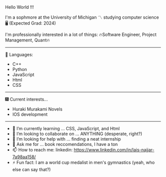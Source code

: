 Hello World !!! 

I'm a sophmore at the University of Michigan 〽️ studying computer science🖥️ (Expected Grad: 2024)

I'm professionally interested in a lot of things:
🔥Software Engineer, Project Management, Quant🔥

-------------------------------------------------------------------------------------------------------------------------------------------
🥅 Languages:
- C++
- Python
- JavaScript
- Html
- CSS
-------------------------------------------------------------------------------------------------------------------------------------------
🎆 Current interests...
- Huraki Murakami Novels 
- IOS development
-------------------------------------------------------------------------------------------------------------------------------------------
- 🌱 I’m currently learning ... CSS, JavaScript, and Html
- 👯 I’m looking to collaborate on ... ANYTHING (desperate, right?)
- 🤔 I’m looking for help with ... finding a neat internship
- 💬 Ask me for ... book reccomendations, I have a ton
- 📫 How to reach me: linkedin: https://www.linkedin.com/in/lais-najjar-7a98aa158/ 
- ⚡ Fun fact: I am a world cup medalist in men's gymnastics (yeah, who else can say that?)

